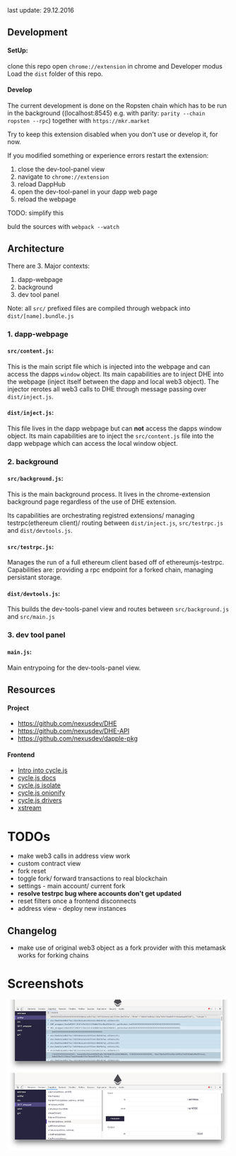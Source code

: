 last update: 29.12.2016

## Development
#### SetUp:
clone this repo
open `chrome://extension` in chrome and Developer modus
Load the `dist` folder of this repo.

#### Develop
The current development is done on the Ropsten chain which has to be run in the background ((localhost:8545) e.g. with parity:
`parity --chain ropsten --rpc`) together with `https://mkr.market`

Try to keep this extension disabled when you don't use or develop it, for now.

If you modified something or experience errors restart the extension:

  1. close the dev-tool-panel view
  2. navigate to `chrome://extension`
  3. reload DappHub
  4. open the dev-tool-panel in your dapp web page
  5. reload the webpage

TODO: simplify this

buld the sources with `webpack --watch`

## Architecture

There are 3. Major contexts:

  1. dapp-webpage
  2. background
  3. dev tool panel

Note: all `src/` prefixed files are compiled through webpack into `dist/[name].bundle.js`

### 1. dapp-webpage

#### `src/content.js`:
This is the main script file which is injected into the webpage
and can access the dapps `window` object.
Its main capabilities are to inject DHE into the webpage (inject itself between the dapp and local web3 object).
The injector rerotes all web3 calls to DHE through message passing over `dist/inject.js`.

#### `dist/inject.js`:
This file lives in the dapp webpage but can **not** access the dapps window object.
Its main capabilities are to inject the `src/content.js` file into the dapp webpage which can access the local window object.

### 2. background

#### `src/background.js`:
This is the main background process. It lives in the chrome-extension background page regardless of the use of DHE extension.

Its capabilities are orchestrating registred extensions/ managing testrpc(ethereum client)/ routing between `dist/inject.js`, `src/testrpc.js` and `dist/devtools.js`.

#### `src/testrpc.js`:
Manages the run of a full ethereum client based off of ethereumjs-testrpc.
Capabilities are: providing a rpc endpoint for a forked chain, managing persistant storage.

#### `dist/devtools.js`:
This builds the dev-tools-panel view and routes between `src/background.js` and `src/main.js`

### 3. dev tool panel

#### `main.js`:
Main entrypoing for the dev-tools-panel view.


## Resources

#### Project

  * https://github.com/nexusdev/DHE
  * https://github.com/nexusdev/DHE-API
  * https://github.com/nexusdev/dapple-pkg

#### Frontend
  * [Intro into cycle.js](https://egghead.io/courses/cycle-js-fundamentals)
  * [cycle.js docs](https://cycle.js.org/getting-started.html)
  * [cycle.js isolate](https://github.com/cyclejs/cyclejs/tree/master/isolate)
  * [cycle.js onionify](https://github.com/staltz/cycle-onionify)
  * [cycle.js drivers](https://cycle.js.org/drivers.html)
  * [xstream](https://github.com/staltz/xstream)


# TODOs

  * make web3 calls in address view work
  * custom contract view
  * fork reset
  * toggle fork/ forward transactions to real blockchain
  * settings - main account/ current fork
  * **resolve testrpc bug where accounts don't get updated**
  * reset filters once a frontend disconnects
  * address view - deploy new instances

## Changelog

 * make use of original web3 object as a fork provider
     with this metamask works for forking chains

# Screenshots

![](doc/1.png)
![](doc/2.png)

